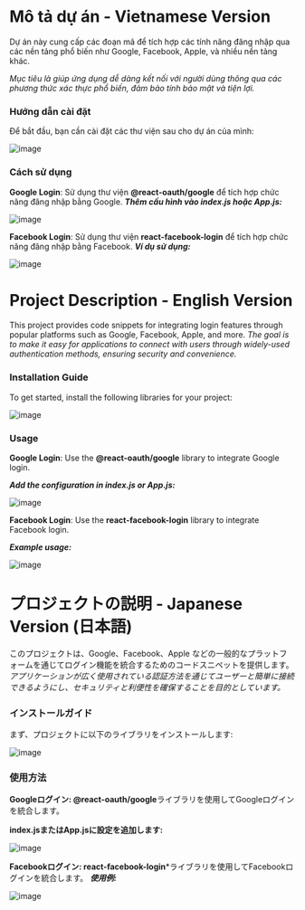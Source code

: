 # Mô tả dự án - Vietnamese Version

Dự án này cung cấp các đoạn mã để tích hợp các tính năng đăng nhập qua các nền tảng phổ biến như Google, Facebook, Apple, và nhiều nền tảng khác.

*Mục tiêu là giúp ứng dụng dễ dàng kết nối với người dùng thông qua các phương thức xác thực phổ biến, đảm bảo tính bảo mật và tiện lợi.*

### Hướng dẫn cài đặt
Để bắt đầu, bạn cần cài đặt các thư viện sau cho dự án của mình:

![image](https://github.com/user-attachments/assets/1db960c7-b5c9-446f-a16f-fd37b31231ac)

### Cách sử dụng

**Google Login**: Sử dụng thư viện **@react-oauth/google** để tích hợp chức năng đăng nhập bằng Google.
***Thêm cấu hình vào index.js hoặc App.js:***

![image](https://github.com/user-attachments/assets/3903586c-8b48-4ade-9409-4ed5c7e794b1)

**Facebook Login**: Sử dụng thư viện **react-facebook-login** để tích hợp chức năng đăng nhập bằng Facebook.
***Ví dụ sử dụng:***

![image](https://github.com/user-attachments/assets/3c122c1b-fae5-4fd8-8ac2-d6be842b437a)







# Project Description - English Version

This project provides code snippets for integrating login features through popular platforms such as Google, Facebook, Apple, and more.
*The goal is to make it easy for applications to connect with users through widely-used authentication methods, ensuring security and convenience.*

### Installation Guide
To get started, install the following libraries for your project:

![image](https://github.com/user-attachments/assets/1db960c7-b5c9-446f-a16f-fd37b31231ac)

### Usage
**Google Login**: Use the **@react-oauth/google** library to integrate Google login.

***Add the configuration in index.js or App.js:***

![image](https://github.com/user-attachments/assets/3903586c-8b48-4ade-9409-4ed5c7e794b1)

**Facebook Login**: Use the **react-facebook-login** library to integrate Facebook login.

***Example usage:***

![image](https://github.com/user-attachments/assets/3c122c1b-fae5-4fd8-8ac2-d6be842b437a)


# プロジェクトの説明 - Japanese Version (日本語)

このプロジェクトは、Google、Facebook、Apple などの一般的なプラットフォームを通じてログイン機能を統合するためのコードスニペットを提供します。
*アプリケーションが広く使用されている認証方法を通じてユーザーと簡単に接続できるようにし、セキュリティと利便性を確保することを目的としています。*

### インストールガイド
まず、プロジェクトに以下のライブラリをインストールします:

![image](https://github.com/user-attachments/assets/1db960c7-b5c9-446f-a16f-fd37b31231ac)

### 使用方法
**Googleログイン: @react-oauth/google**ライブラリを使用してGoogleログインを統合します。

**index.jsまたはApp.jsに設定を追加します:**

![image](https://github.com/user-attachments/assets/3903586c-8b48-4ade-9409-4ed5c7e794b1)

**Facebookログイン: react-facebook-login***ライブラリを使用してFacebookログインを統合します。
***使用例:***

![image](https://github.com/user-attachments/assets/3c122c1b-fae5-4fd8-8ac2-d6be842b437a)
